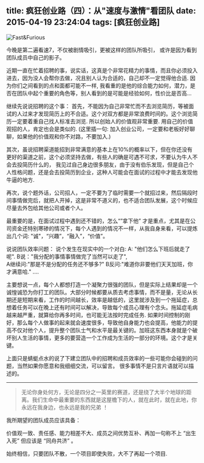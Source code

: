 title: 疯狂创业路（四）：从"速度与激情"看团队
date: 2015-04-19 23:24:04
tags: [疯狂创业路]
---
![Fast&Furious](http://ww2.sinaimg.cn/large/744e593bgw1erbawp9g2ij20di04v3z4.jpg)

今晚是第二遍看速7，不仅被剧情吸引，更被这样的团队所吸引， 或许是因为看到团队成员中自己的影子。

近期一直在忙着招聘的事，说实话，这真是个非常花精力的事情，而且你必须投入进去，因为没人会帮你去做，况且别人认为合适的，自己却不一定觉得他合适. 因为你们之间看到的点和面都可能不一样, 我看重的是他的综合能力如何，潜力，是否在团队中起个重要的角色等，别人看到的是可能是经验如何，性价比是否高... 
<!--more-->
继续先说说招聘的这个事：
首先，不能因为自己非常忙而不去浏览简历，等被面试的人过来才发现简历上的不合适。这个对双方都是非常浪费时间的。这个浏览简历一定要着重自己找人标准去浏览. 所以创始人的价值观非常重要. 用自己的价值观招的人，肯定也会是类似的.  (这里插一句: 加入创业公司，一定要和老板好好聊聊，如果他的价值观和你不对路，不要加入.) 

其次，虽说招聘渠道能招到非常满意的基本上在10%的概率以下，但在你还没有更好的渠道之前，这个必须坚持去做，有些人的确是可遇不可求，不要认为牛人不会去投简历什么的， 我见过自己身边很多朋友，由于没有伯乐发现，但是自己个人性格问题，还是会去投简历到企业，这种人可能会在面试的过程中才能去发现他牛逼的地方. 

再次，说个题外话，公司招人，一定不要为了临时需要一个就招过来，然后隔段时间事情做完后，就把人开掉，这是非常不道义的，也不适合团队发展，这个时候应尽量去外包给其他公司或者个人。

最重要的是，在面试过程中遇到还不错的，怎么“”拿下他” 才是重点，尤其是在公司资金还特别寒碜的情况下，每个人遇到的情况不一样，从我自身来看，可以提炼出几个词: "诚"，“兴趣”，“融入”，“价值”。

说说团队效率问题：
说个发生在现实中的一个对白:
A: "他们怎么下班后就走了呢".
B说："我分配的事情事情做完了当然可以走了",  
A继续问:"那是不是分配的任务还不够多?" 
B反问:"难道你非要他们天天加班，你才满意哈." ....

主要想说一点，每个人都想打造一个凝聚力很强的团队，但是实际上结果却是一个诚惶诚恐为你打工的团队。大部分时候都要从质去考虑事情，而不是量，无论从长期还是短期来看，工作的时间越长，效率是越低的，这里就涉及到一个拖延症，总想着任务可以在晚上还有时间可以解决，导致每个成员心理有个念头。拖延症毛病越来越严重，就算给你再多时间，也可能无法按时完成任务. 如果时间控制的刚好，那么每个人做事的起来就会速度很多，导致他自身能力也会提高，他能力的提高不仅对他个人，提升整个团队士气和水平是最关键的。加班这东西本身就是个破坏别人生活的事情，更多的要营造一个工作成为生活的一部分的环境。这个才是关键。

上面只是蜻蜓点水的说了下建立团队中的招聘和成员效率的一些可能你会碰到的问题，当然如果你愿意和我细细交流，可以留言。 很多事情不是只言片语就可以描述的。
- - - 
>无论你身处何方，无论是四分之一英里的赛道，还是绕了大半个地球的距离。我们生命中最重要的东西就是这屋檐下的人，就在此时，就在此地，你永远在我身边，也永远是我的兄弟 ！ 

我所期望的团队成员应该具备：

价值观一致、责任感、能力相差不大、成员之间优势互补、再加一句称不上 “出生入死” 但应该是 “同舟共济” 。

始终相信，只要团队不散，一个项目即使失败，大不了再起一个项目. 

